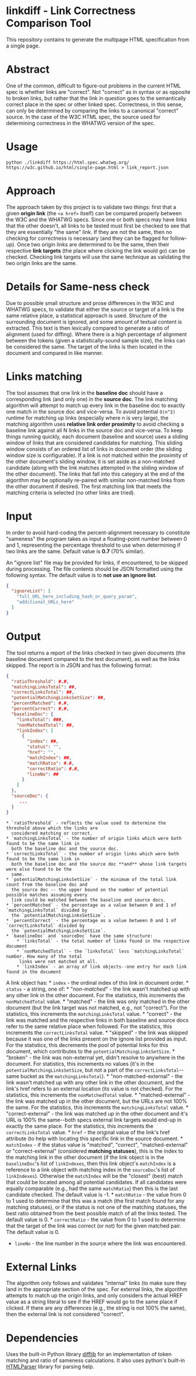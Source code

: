 linkdiff - Link Correctness Comparison Tool
===========================================

This repository contains to generate the multipage HTML specification from a single page.

Abstract
============

One of the common, difficult to figure-out problems in the current HTML spec is whether links are 
"correct". Not "correct" as in syntax or as opposite to broken links, but rather that the link in 
question goes to the semantically correct place in the spec or other linked spec. Correctness, in 
this sense, can only be determined by comparing the links to a canonical "correct" source. In the 
case of the W3C HTML spec, the source used for determining correctness in the WHATWG version of the 
spec.

Usage
======

```
python ./linkdiff https://html.spec.whatwg.org/ https://w3c.github.io/html/single-page.html > link_report.json
```

Approach
=======
The approach taken by this project is to validate two things: first that a given **origin link** 
(the `<a href>` itself) can be compared properly between the W3C and the WHATWG specs. Since one or 
both specs may have links that the other doesn't, all links to be tested must first be checked to 
see that they are essentially "the same" link. If they are not the same, then no checking for 
correctness is necessary (and they can be flagged for follow-up). Once two origin links are 
determined to be the same, then their respective **link targets** (the place where clicking the link 
would go) can be checked. Checking link targets will use the same technique as validating the two 
origin links are the same.

Details for Same-ness check
=========================

Due to possible small structure and prose differences in the W3C and WHATWG specs, to validate that
either the source or target of a link is the same relative place, a statistical approach is used. 
Structure of the surrounding document is ignored, and some amount of textual content is extracted. 
This text is then lexically compared to generate a ratio of alignment (used for diffing). Where 
there is a high percentage of alignment between the tokens (given a statistically-sound
sample size), the links can be considered the same. The target of the links is then located in the
document and compared in like manner.

Links matching
================

The tool assumes that one link in the **baseline doc** should have a corresponding link (and only 
one) in the **source doc**. The link matching algorithm will attempt to match up every link in the 
baseline doc to exactly one match in the source doc and vice-versa. To avoid potential `O(n^2)` 
runtime for matching up links (especially where n is very large), the matching algorithm uses 
**relative link order proximity** to avoid checking a baseline link against all N links in the 
source doc and vice-versa. To keep things running quickly, each document (baseline and source) uses 
a sliding window of links that are considered candidates for matching. This sliding window consists 
of an ordered list of links in document order (the sliding window size is configurable). If a link 
is not matched within the proximity of the other document's sliding window, it is set aside as a 
non-matched candidate (along with the link matches attempted in the sliding window of the other 
document). The links that fall into this category at the end of the algorithm may be optionally 
re-paired with similar non-matched links from the other document if desired. The first matching link
that meets the matching criteria is selected (no other links are tried).

Input
=======

In order to avoid hard-coding the percent-alignment necessary to constitute "sameness" the program 
takes as input a floating-point number between 0 and 1, representing the percentage threshold to use
when determining if two links are the same. Default value is **0.7** (70% similar).

An "ignore list" file may be provided for links, if encountered, to be skipped during processing. 
The file contents should be JSON formatted using the following syntax. The default value is to **not 
use an ignore list**.

```json
{
  "ignoreList": [
    "full_URL_here_including_hash_or_query_param",
    "additional_URLs_here"
  ]
}
```

Output
========

The tool returns a report of the links checked in two given documents (the baseline document 
compared to the test document), as well as the links skipped. The report is in JSON and has the 
following format:

```json
{
  "ratioThreshold": #.#,
  "matchingLinksTotal": ##,
  "correctLinksTotal": ##,
  "potentialMatchingLinksSetSize": ##,
  "percentMatched": #.#,
  "percentCorrect": #.#,
  "baselineDoc": {
    "linksTotal": ###,
    "nonMatchedTotal": ##,
    "linkIndex": [ 
      {
        "index": ##,
        "status": "",
        "href": "",
        "matchIndex": ##,
        "matchRatio": #.#,
        "correctRatio": #.#,
        "lineNo": ##
      }
    ]
  },
  "sourceDoc": {
     ...
  }
}
```    

	* `ratioThreshold` - reflects the value used to determine the threshold above which the links are 
      considered matching or correct.
	* `matchingLinksTotal` - the number of origin links which were both found to be the same link in 
      both the baseline doc and the source doc.
	* `correctLinksTotal` - the number of origin links which were both found to be the same link in 
      both the baseline doc and the source doc **and** whose link targets were also found to be the 
      same.
	* `potentialMatchingLinksSetSize` - the minimum of the total link count from the baseline doc and 
      the source doc -- the upper bound on the number of potential possible matches assuming every 
      link could be matched between the baseline and source docs.
	* `percentMatched` - the percentage as a value between 0 and 1 of `matchingLinksTotal` divided by 
      the `potentialMatchingLinksSetSize`.
	* `percentCorrect` - the percentage as a value between 0 and 1 of `correctLinksTotal` divided by 
      the `potentialMatchingLinksSetSize`.
	* `baselineDoc` and `sourceDoc` have the same structure:
		* `linksTotal` - the total number of links found in the respective document
		* `nonMatchedTotal` - the `linksTotal` less `matchingLinksTotal` number. How many of the total 
         links were not matched at all.
		* `linkIndex` - an array of link objects--one entry for each link found in the document

A link object has:
	* `index` - the ordinal index of this link in document order.
	* `status` - a string, one of:
		* "_non-matched_" - the link wasn't matched up with any other link in the other document. For 
        the statistics, this increments the `nonMatchedTotal` value.
		* "matched" - the link was only matched in the other document (but the link target was not 
        matched, e.g., not "correct"). For the statistics, this increments the `matchingLinksTotal`
        value.
		* "correct" - the link was matched and the respective links in both baseline and source docs 
        refer to the same relative place when followed. For the statistics, this increments the 
        `correctLinksTotal` value.
		* "skipped" - the link was skipped because it was one of the links present on the ignore list 
        provided as input. For the statistics, this decrements the pool of potential links for this 
        document, which contributes to the `potentialMatchingLinksSetSize`.
		* "broken" - the link was non-external yet, didn't resolve to anywhere in the document. For 
        statistics, this increments no values (it's in the `potentialMatchingLinksSetSize`, but not 
        a part of the `correctLinksTotal`--same bucket as the `matchingLinksTotal`).
		* "non-matched-external" - the link wasn't matched up with any other link in the other 
        document, and the link's href refers to an external location (its value is not checked). 
        For the statistics, this increments the `nonMatchedTotal` value.
		* "matched-external" - the link was matched up in the other document, but the URLs are not 
        100% the same. For the statistics, this increments the `matchingLinksTotal` value.
		* "correct-external" - the link was matched up in the other document and it's URL is 100% 
        the same--both specs external link targets would end-up in exactly the same place. For the 
        statistics, this increments the `correctLinksTotal` value.
	* `href` - the original value of the link's href attribute (to help with locating this specific 
      link in the source document.
	* `matchIndex` - if the status value is "matched", "correct", "matched-external" or 
      "correct-external" (considered **matching statuses**), this is the index to the matching link 
      in the other document (if the link object is in the `baselineDoc`'s list of `linkIndexes`, 
      then this link object's `matchIndex` is a reference to a link object with matching index in 
      the `sourceDoc`'s list of `linkIndexes`). Otherwise the `matchIndex` will be the "closest" 
      (best) match that could be located among all potential candidates. If all candidates were 
      equally comparable (e.g., had the same `matchRatio`) then this is the last candidate checked. 
      The default value is -1.
	* `matchRatio` - the value from 0 to 1 used to determine that this was a match (the first match 
      found for any matching statuses), or if the status is not one of the matching statuses, the 
      best ratio obtained from the best possible match of all the links tested. The default value is
      0.
	* `correctRatio` - the value from 0 to 1 used to determine that the target of the link was correct
     (or not) for the given matched pair. The default value is 0.
  * `lineNo` - the line number in the source where the link was encountered.

External Links
==============

The algorithm only follows and validates "internal" links (to make sure they land in the appropriate
section of the spec. For external links, the algorithm attempts to match up the origin links, and 
only considers the actual HREF value as a string literal to see if the HREF would go to the same 
place if clicked. If there are any differences (e.g., the string is not 100% the same), then the 
external link is not considered "correct".

Dependencies
==============

Uses the built-in Python library [difflib](https://docs.python.org/2/library/difflib.html) for an 
implementation of token matching and ratio of sameness calculations. It also uses python's built-in 
[HTMLParser](https://docs.python.org/2/library/htmlparser.html) library for parsing help.
